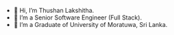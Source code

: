 - 👋 Hi, I’m Thushan Lakshitha.
- 👀 I’m a Senior Software Engineer (Full Stack).
- 🌱 I’m a Graduate of University of Moratuwa, Sri Lanka.

<!---
ThushanLJ/ThushanLJ is a ✨ special ✨ repository because its `README.md` (this file) appears on your GitHub profile.
You can click the Preview link to take a look at your changes.
--->
